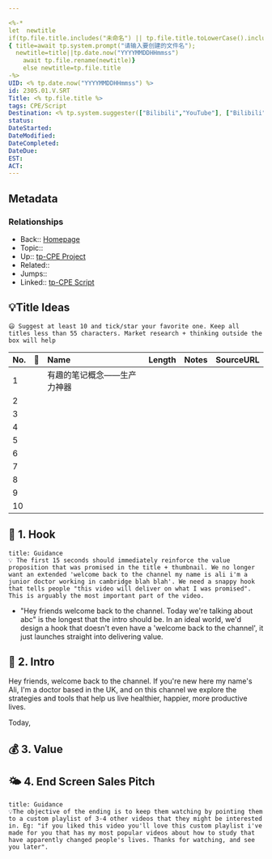 ```yaml
---

<%-* 
let  newtitle
if(tp.file.title.includes("未命名") || tp.file.title.toLowerCase().includes("untitled")) 
{ title=await tp.system.prompt("请输入要创建的文件名");
  newtitle=title||tp.date.now("YYYYMMDDHHmmss")
	await tp.file.rename(newtitle)}
	else newtitle=tp.file.title
-%>
UID: <% tp.date.now("YYYYMMDDHHmmss") %>
id: 2305.01.V.SRT
Title: <% tp.file.title %> 
tags: CPE/Script
Destination: <% tp.system.suggester(["Bilibili","YouTube"], ["Bilibili","YouTube"]) %> 
status:
DateStarted: 
DateModified: 
DateCompleted:
DateDue: 
EST:
ACT:
---
```

## Metadata
### Relationships
- Back:: [Homepage](Homepage)  
- Topic::
- Up:: [tp-CPE Project](tp-CPE%20Project.md) 
- Related:: 
- Jumps::  
- Linked:: [tp-CPE Script](tp-CPE%20Script.md)

## 💡Title Ideas
```ad-tip
😃 Suggest at least 10 and tick/star your favorite one. Keep all titles less than 55 characters. Market research + thinking outside the box will help 
```

|No.|🧡|Name|Length|Notes|SourceURL |
|:--|:--|:--|:--|:--|:--|
|1|  |有趣的笔记概念——生产力神器 |  |  |  |
|2|  |  |  |  |   |
|3|  |  |  |  |   |
|4|  |  |  |  |   |
|5|  |  |  |  |   |
|6|  |  |  |  |   |
|7|  |  |  |  |   |
|8|  |  |  |  |   |
|9|  |  |  |  |   |
|10|  |  |  |  |   |

## 🎣 1. Hook
```ad-tip
title: Guidance
💡 The first 15 seconds should immediately reinforce the value proposition that was promised in the title + thumbnail. We no longer want an extended 'welcome back to the channel my name is ali i'm a junior doctor working in cambridge blah blah'. We need a snappy hook that tells people "this video will deliver on what I was promised". This is arguably the most important part of the video.
```

- "Hey friends welcome back to the channel. Today we're talking about abc" is the longest that the intro should be. In an ideal world, we'd design a hook that doesn't even have a 'welcome back to the channel', it just launches straight into delivering value.

## 💭 2. Intro

Hey friends, welcome back to the channel. If you're new here my name's Ali, I'm a doctor based in the UK, and on this channel we explore the strategies and tools that help us live healthier, happier, more productive lives.

Today,

## 💰 3. Value


## 🌤 4. End Screen Sales Pitch
```ad-tip
title: Guidance
💡The objective of the ending is to keep them watching by pointing them to a custom playlist of 3-4 other videos that they might be interested in. Eg: "if you liked this video you'll love this custom playlist i've made for you that has my most popular videos about how to study that have apparently changed people's lives. Thanks for watching, and see you later".
```




